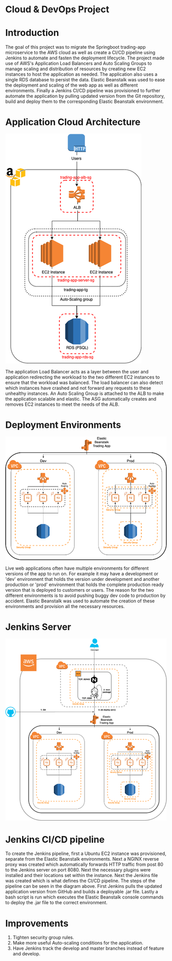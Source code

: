 # Cloud & DevOps Project
# Introduction
The goal of this project was to migrate the Springboot trading-app microservice to the AWS cloud as well as create a CI/CD pipeline using 
Jenkins to automate and fasten the deployment lifecycle. The project made use of AWS's Application Load Balancers and Auto Scaling Groups to 
manage scaling and distribution of resources by creating new EC2 instances to host the application as needed. The application also uses a single
RDS database to persist the data. Elastic Beanstalk was used to ease the deployment and scaling of the web app as well as different environments. 
Finally a Jenkins CI/CD pipeline was provisioned to further automate the application by pulling updated version from the Git repository, build 
and deploy them to the corresponding Elastic Beanstalk environment. 

# Application Cloud Architecture
![](assets/AWS_architecture.png)

The application Load Balancer acts as a layer between the user and application redirecting the workload to the two different EC2 instances to
ensure that the workload was balanced. The load balancer can also detect which instances have crashed and not forward any requests to these 
unhealthy instances. An Auto Scaling Group is attached to the ALB to make the application scalable and elastic. The ASG automatically creates
and removes EC2 instances to meet the needs of the ALB. 

# Deployment Environments
![](assets/deployment_env.png)

Live web applications often have multiple environments for different versions of the app to run on. For example it may have a development or 
'dev' environment that holds the version under development and another production or 'prod' environment that holds the complete 
production ready version that is deployed to customers or users. The reason for the two different environments is to avoid pushing buggy dev
code to production by accident. Elastic Beanstalk was used to automate the creation of these environments and provision all the necessary resources. 
# Jenkins Server
![](assets/Jenkins_pipeline.png)

# Jenkins CI/CD pipeline
To create the Jenkins pipeline, first a Ubuntu EC2 instance was provisioned, separate from the Elastic Beanstalk environments. Next a NGINX 
reverse proxy was created which automatically forwards HTTP traffic from post 80 to the Jenkins server on port 8080. Next the necessary plugins
were installed and their locations set within the instance. Next the Jenkins file was created which is what defines the CI/CD pipeline. 
The steps of the pipeline can be seen in the diagram above. First Jenkins pulls the updated application version from GitHub and builds a
deployable .jar file. Lastly a bash script is run which executes the Elastic Beanstalk console commands to deploy the .jar file to the correct 
environment.  

# Improvements
1. Tighten security group rules.
2. Make more useful Auto-scaling conditions for the application.
3. Have Jenkins track the develop and master branches instead of feature and develop. 